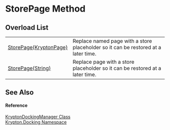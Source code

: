 # StorePage Method


## Overload List
<table>
<tr>
<td><a href="5edd1849-e99f-cc99-9f6e-8d4270234666.md">StorePage(KryptonPage)</a></td>
<td>Replace named page with a store placeholder so it can be restored at a later time.</td></tr>
<tr>
<td><a href="947c16e7-1119-d8a9-2cae-d9ae8081fc4a.md">StorePage(String)</a></td>
<td>Replace page with a store placeholder so it can be restored at a later time.</td></tr>
</table>

## See Also


#### Reference
<a href="6c9c237d-95cb-a4ce-72c6-cd7684d3287e.md">KryptonDockingManager Class</a>  
<a href="98399376-cf41-9454-4b4d-4fab2ca20bc7.md">Krypton.Docking Namespace</a>  
